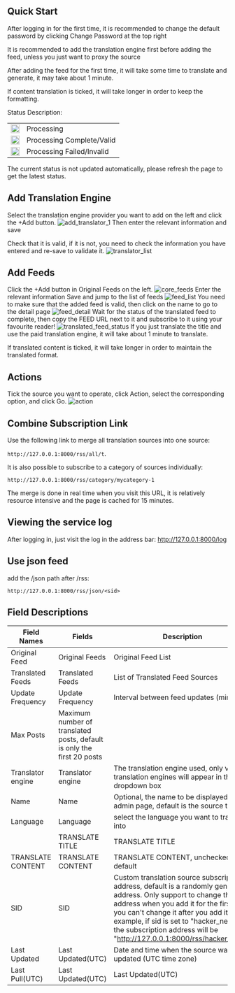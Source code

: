 ## Quick Start

After logging in for the first time, it is recommended to change the default password by clicking Change Password at the top right

It is recommended to add the translation engine first before adding the feed, unless you just want to proxy the source

After adding the feed for the first time, it will take some time to translate and generate, it may take about 1 minute.

If content translation is ticked, it will take longer in order to keep the formatting.

Status Description:

<table> <tr> <td><img src="/assets/icon-loading.svg" width="20" height="20"></td> <td>Processing</td> </tr> <tr> <td><img src="/assets/icon-yes.svg" width="20" height="20"></td> <td>Processing Complete/Valid</td> </tr> <tr> <td><img src="/assets/icon-no.svg" width="20" height="20"></td> <td>Processing Failed/Invalid</td></tr> </table>

The current status is not updated automatically, please refresh the page to get the latest status.

## Add Translation Engine
Select the translation engine provider you want to add on the left and click the +Add button.
![add_translator_1](/assets/add_translator_1.png)
Then enter the relevant information and save

Check that it is valid, if it is not, you need to check the information you have entered and re-save to validate it.
![translator_list](/assets/translator_list.png)

## Add Feeds
Click the +Add button in Original Feeds on the left.
![core_feeds](/assets/core_feeds.png)
Enter the relevant information
Save and jump to the list of feeds
![feed_list](/assets/feeds_list_2.png)
You need to make sure that the added feed is valid, then click on the name to go to the detail page
![feed_detail](/assets/feed_detail.png)
Wait for the status of the translated feed to complete, then copy the FEED URL next to it and subscribe to it using your favourite reader!
![translated_feed_status](/assets/translated_feed_status.png)
If you just translate the title and use the paid translation engine, it will take about 1 minute to translate.

If translated content is ticked, it will take longer in order to maintain the translated format.

## Actions
Tick the source you want to operate, click Action, select the corresponding option, and click Go.
![action](/assets/action.png)

## Combine Subscription Link
Use the following link to merge all translation sources into one source:

`http://127.0.0.1:8000/rss/all/t`.

It is also possible to subscribe to a category of sources individually:

`http://127.0.0.1:8000/rss/category/mycategory-1`

The merge is done in real time when you visit this URL, it is relatively resource intensive and the page is cached for 15 minutes.

## Viewing the service log
After logging in, just visit the log in the address bar: http://127.0.0.1:8000/log

## Use json feed
add the /json path after /rss:

`http://127.0.0.1:8000/rss/json/<sid>`


## Field Descriptions
| Field Names | Fields | Description |
| ------ | ---- | ---- |
| Original Feed | Original Feeds | Original Feed List |
| Translated Feeds | Translated Feeds | List of Translated Feed Sources |
| Update Frequency | Update Frequency | Interval between feed updates (minutes) |
| Max Posts | Maximum number of translated posts, default is only the first 20 posts |
| Translator engine | Translator engine | The translation engine used, only valid translation engines will appear in the dropdown box |
| Name | Name | Optional, the name to be displayed in the admin page, default is the source title |
| Language | Language | select the language you want to translate into | | Translation Title | TRANSLATION TITLE
| | TRANSLATE TITLE | TRANSLATE TITLE | Translation Title, checked by default | | Translation Content | TRANSLATE TITLE | TRANSLATE TITLE
| TRANSLATE CONTENT | TRANSLATE CONTENT | TRANSLATE CONTENT, unchecked by default | | SID | SID | SID | SID, unchecked by default
| SID | SID | Custom translation source subscription address, default is a randomly generated address. Only support to change the address when you add it for the first time, you can't change it after you add it. For example, if sid is set to "hacker_news", the subscription address will be "http://127.0.0.1:8000/rss/hacker_news"| | Last Updated | Last Updated | Last Updated
| Last Updated | Last Updated(UTC) | Date and time when the source was last updated (UTC time zone) | Last Pulled | Last Pulled | Last Updated(UTC)
| Last Pull(UTC) | Last Updated(UTC) | Last Updated(UTC) | Last Updated(UTC) | Last Updated(UTC)
